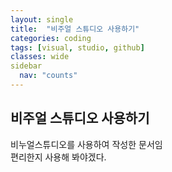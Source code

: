 ```yaml
---
layout: single
title:  "비주얼 스튜디오 사용하기"
categories: coding
tags: [visual, studio, github]
classes: wide
sidebar
  nav: "counts"
---
```


## 비주얼 스튜디오 사용하기

비누얼스튜디오를 사용하여 작성한 문서임<br>
편리한지 사용해 봐야겠다.<br>

 
